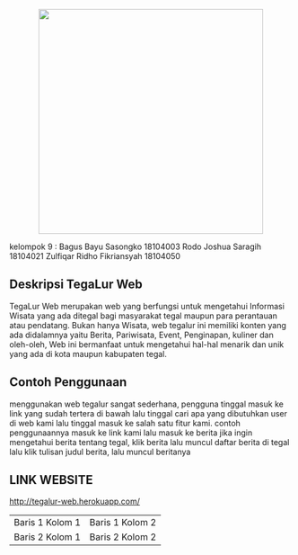 <p align="center"><img src="https://cdn.discordapp.com/attachments/398390161928355842/806871299636592680/Logo.png" width="400"></p>



kelompok 9 :
Bagus Bayu Sasongko         18104003
Rodo Joshua Saragih         18104021
Zulfiqar Ridho Fikriansyah  18104050

## Deskripsi TegaLur Web
TegaLur Web merupakan web yang berfungsi untuk mengetahui Informasi Wisata yang ada ditegal bagi masyarakat tegal maupun para perantauan atau pendatang. Bukan hanya Wisata, web tegalur ini memiliki konten yang ada didalamnya yaitu Berita, Pariwisata, Event, Penginapan, kuliner dan oleh-oleh, Web ini bermanfaat untuk mengetahui hal-hal menarik dan unik yang ada di kota maupun kabupaten tegal.

## Contoh Penggunaan
menggunakan web tegalur sangat sederhana, pengguna tinggal masuk ke link yang sudah tertera di bawah lalu tinggal cari apa yang dibutuhkan user di web kami lalu tinggal masuk ke salah satu fitur kami.
contoh penggunaannya masuk ke link kami lalu masuk ke berita jika ingin mengetahui berita tentang tegal, klik berita lalu muncul daftar berita di tegal lalu klik tulisan judul berita, lalu muncul beritanya

## LINK WEBSITE
http://tegalur-web.herokuapp.com/

<!DOCTYPE html>
<html>
<head>
	<title> Belajar Tabel HTML</title>
	<meta charset="utf-8">
</head>
<body>
 
 <table>
 	<tr>
 		<td> Baris 1 Kolom 1</td>
 		<td> Baris 1 Kolom 2</td>
 	</tr>
 	<tr>
 		<td> Baris 2 Kolom 1</td>
 		<td> Baris 2 Kolom 2</td>
 	</tr>
 </table>

</body>
</html>
